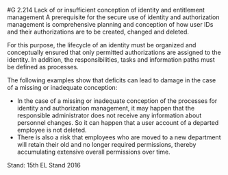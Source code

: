 #G 2.214 Lack of or insufficient conception of identity and entitlement management
A prerequisite for the secure use of identity and authorization management is comprehensive planning and conception of how user IDs and their authorizations are to be created, changed and deleted.

For this purpose, the lifecycle of an identity must be organized and conceptually ensured that only permitted authorizations are assigned to the identity. In addition, the responsibilities, tasks and information paths must be defined as processes.

The following examples show that deficits can lead to damage in the case of a missing or inadequate conception:

* In the case of a missing or inadequate conception of the processes for identity and authorization management, it may happen that the responsible administrator does not receive any information about personnel changes. So it can happen that a user account of a departed employee is not deleted.
* There is also a risk that employees who are moved to a new department will retain their old and no longer required permissions, thereby accumulating extensive overall permissions over time.


Stand: 15th EL Stand 2016



